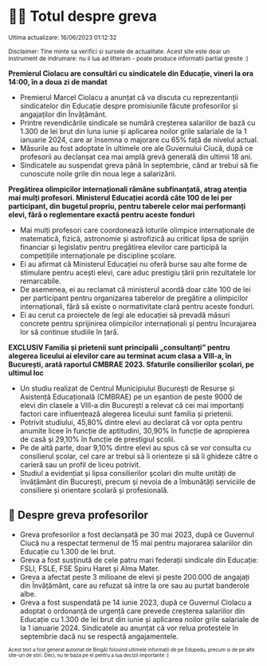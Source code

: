 # 👩‍🏫 Totul despre greva
<sub>Ultima actualizare: 16/06/2023 01:12:32</sub>

<sub>Disclaimer: Tine minte sa verifici si sursele de actualitate. Acest site este doar un instrument de indrumare: nu il lua ad litteram - poate produce informatii partial gresite :)</sub>

**Premierul Ciolacu are consultări cu sindicatele din Educație, vineri la ora 14:00, în a doua zi de mandat**
- Premierul Marcel Ciolacu a anunțat că va discuta cu reprezentanții sindicatelor din Educație despre promisiunile făcute profesorilor și angajaților din Învățământ.
- Printre revendicările sindicale se numără creșterea salariilor de bază cu 1.300 de lei brut din luna iunie și aplicarea noilor grile salariale de la 1 ianuarie 2024, care ar însemna o majorare cu 65% față de nivelul actual.
- Măsurile au fost adoptate în ultimele ore ale Guvernului Ciucă, după ce profesorii au declanșat cea mai amplă grevă generală din ultimii 18 ani.
- Sindicatele au suspendat greva până în septembrie, când ar trebui să fie cunoscute noile grile din noua lege a salarizării.

**Pregătirea olimpicilor internaționali rămâne subfinanțată, atrag atenția mai mulți profesori. Ministerul Educației acordă câte 100 de lei per participant, din bugetul propriu, pentru taberele celor mai performanți elevi, fără o reglementare exactă pentru aceste fonduri**
- Mai mulți profesori care coordonează loturile olimpice internaționale de matematică, fizică, astronomie și astrofizică au criticat lipsa de sprijin financiar și legislativ pentru pregătirea elevilor care participă la competițiile internaționale pe discipline școlare.
- Ei au afirmat că Ministerul Educației nu oferă burse sau alte forme de stimulare pentru acești elevi, care aduc prestigiu țării prin rezultatele lor remarcabile.
- De asemenea, ei au reclamat că ministerul acordă doar câte 100 de lei per participant pentru organizarea taberelor de pregătire a olimpicilor internaționali, fără să existe o normativitate clară pentru aceste fonduri.
- Ei au cerut ca proiectele de legi ale educației să prevadă măsuri concrete pentru sprijinirea olimpicilor internaționali și pentru încurajarea lor să continue studiile în țară.

**EXCLUSIV Familia și prietenii sunt principalii „consultanți” pentru alegerea liceului ai elevilor care au terminat acum clasa a VIII-a, în București, arată raportul CMBRAE 2023. Sfaturile consilierilor școlari, pe ultimul loc**
- Un studiu realizat de Centrul Municipiului București de Resurse și Asistență Educațională (CMBRAE) pe un eșantion de peste 9000 de elevi din clasele a VIII-a din București a relevat că cei mai importanți factori care influențează alegerea liceului sunt familia și prietenii.
- Potrivit studiului, 45,80% dintre elevi au declarat că vor opta pentru anumite licee în funcție de aptitudini, 30,90% în funcție de apropierea de casă și 29,10% în funcție de prestigiul școlii.
- Pe de altă parte, doar 9,10% dintre elevi au spus că se vor consulta cu consilierul școlar, cel care ar trebui să îi orienteze și să îi ghideze către o carieră sau un profil de liceu potrivit.
- Studiul a evidențiat și lipsa consilierilor școlari din multe unități de învățământ din București, precum și nevoia de a îmbunătăți serviciile de consiliere și orientare școlară și profesională.

## 🏫 Despre greva profesorilor
- Greva profesorilor a fost declanșată pe 30 mai 2023, după ce Guvernul Ciucă nu a respectat termenul de 15 mai pentru majorarea salariilor din Educație cu 1.300 de lei brut.
- Greva a fost susținută de cele patru mari federații sindicale din Educație: FSLI, FSLE, FSE Spiru Haret și Alma Mater.
- Greva a afectat peste 3 milioane de elevi și peste 200.000 de angajați din Învățământ, care au refuzat să intre la ore sau au purtat banderole albe.
- Greva a fost suspendată pe 14 iunie 2023, după ce Guvernul Ciolacu a adoptat o ordonanță de urgență care prevede creșterea salariilor din Educație cu 1.300 de lei brut din iunie și aplicarea noilor grile salariale de la 1 ianuarie 2024. Sindicatele au anunțat că vor relua protestele în septembrie dacă nu se respectă angajamentele.


<sub><sub>Acest text a fost generat automat de BingAI folosind ultimele informatii de pe Edupedu, precum si de pe alte site-uri de stiri. Deci, nu te baza pe el pentru a lua decizii importante :)</sub></sub>